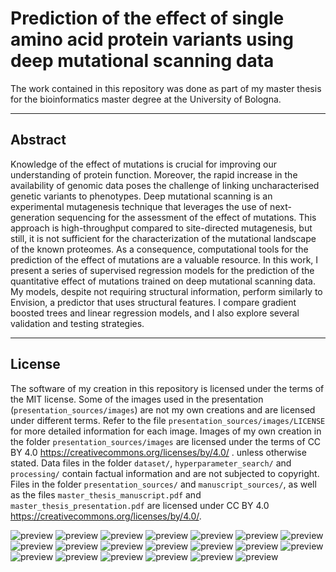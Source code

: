 # Prediction of the effect of single amino acid protein variants using deep mutational scanning data

The work contained in this repository was done as part of my master thesis for the bioinformatics master degree at the University of Bologna.

---

## Abstract

Knowledge of the effect of mutations is crucial for improving our understanding of protein function.
Moreover, the rapid increase in the availability of genomic data poses the challenge of linking uncharacterised genetic variants to phenotypes.
Deep mutational scanning is an experimental mutagenesis technique that leverages the use of next-generation sequencing for the assessment of the effect of mutations.
This approach is high-throughput compared to site-directed mutagenesis, but still, it is not sufficient for the characterization of the mutational landscape of the known proteomes.
As a consequence, computational tools for the prediction of the effect of mutations are a valuable resource.
In this work, I present a series of supervised regression models for the prediction of the quantitative effect of mutations trained on deep mutational scanning data.
My models, despite not requiring structural information, perform similarly to Envision, a predictor that uses structural features.
I compare gradient boosted trees and linear regression models, and I also explore several validation and testing strategies.

---

## License

The software of my creation in this repository is licensed under the terms of the MIT license.
Some of the images used in the presentation (`presentation_sources/images`) are not my own creations and are licensed under different terms.
Refer to the file `presentation_sources/images/LICENSE` for more detailed information for each image.
Images of my own creation in the folder `presentation_sources/images` are licensed under the terms of CC BY 4.0 https://creativecommons.org/licenses/by/4.0/ . unless otherwise stated.
Data files in the folder `dataset/`, `hyperparameter_search/` and `processing/` contain factual information and are not subjected to copyright.
Files in the folder `presentation_sources/` and `manuscript_sources/`, as well as the files `master_thesis_manuscript.pdf` and `master_thesis_presentation.pdf` are licensed under CC BY 4.0 https://creativecommons.org/licenses/by/4.0/.

![preview](preview/master_thesis_manuscript-0.png)
![preview](preview/master_thesis_manuscript-1.png)
![preview](preview/master_thesis_manuscript-2.png)
![preview](preview/master_thesis_manuscript-3.png)
![preview](preview/master_thesis_manuscript-4.png)
![preview](preview/master_thesis_manuscript-5.png)
![preview](preview/master_thesis_manuscript-6.png)
![preview](preview/master_thesis_manuscript-7.png)
![preview](preview/master_thesis_manuscript-8.png)
![preview](preview/master_thesis_manuscript-9.png)
![preview](preview/master_thesis_manuscript-0.png)
![preview](preview/master_thesis_manuscript-1.png)
![preview](preview/master_thesis_manuscript-2.png)
![preview](preview/master_thesis_manuscript-3.png)
![preview](preview/master_thesis_manuscript-4.png)
![preview](preview/master_thesis_manuscript-5.png)
![preview](preview/master_thesis_manuscript-6.png)
![preview](preview/master_thesis_manuscript-7.png)
![preview](preview/master_thesis_manuscript-8.png)
![preview](preview/master_thesis_manuscript-9.png)
